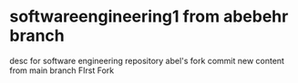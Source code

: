 # softwareengineering1 from abebehr branch
desc for software engineering repository 
abel's fork commit
new content from main branch
FIrst Fork